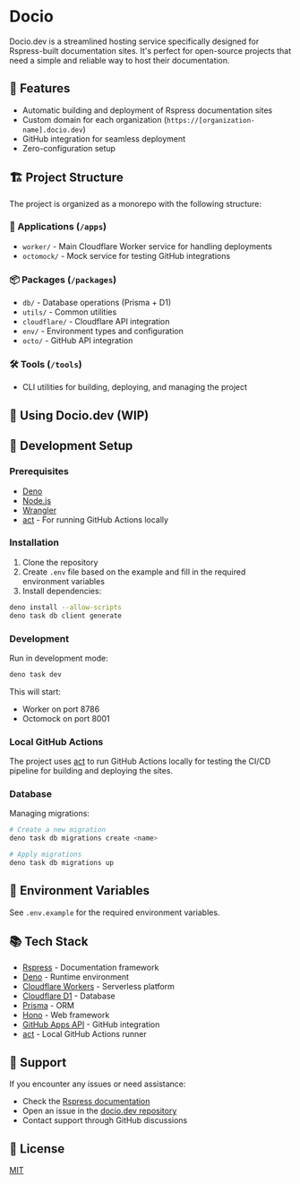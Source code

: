 # Docio

Docio.dev is a streamlined hosting service specifically designed for
Rspress-built documentation sites. It's perfect for open-source projects that
need a simple and reliable way to host their documentation.

## 🌟 Features

- Automatic building and deployment of Rspress documentation sites
- Custom domain for each organization (`https://[organization-name].docio.dev`)
- GitHub integration for seamless deployment
- Zero-configuration setup

## 🏗 Project Structure

The project is organized as a monorepo with the following structure:

### 📱 Applications (`/apps`)

- `worker/` - Main Cloudflare Worker service for handling deployments
- `octomock/` - Mock service for testing GitHub integrations

### 📦 Packages (`/packages`)

- `db/` - Database operations (Prisma + D1)
- `utils/` - Common utilities
- `cloudflare/` - Cloudflare API integration
- `env/` - Environment types and configuration
- `octo/` - GitHub API integration

### 🛠 Tools (`/tools`)

- CLI utilities for building, deploying, and managing the project

## 📘 Using Docio.dev (WIP)

## 🚀 Development Setup

### Prerequisites

- [Deno](https://deno.com/)
- [Node.js](https://nodejs.org/)
- [Wrangler](https://developers.cloudflare.com/workers/wrangler/)
- [act](https://github.com/nektos/act) - For running GitHub Actions locally

### Installation

1. Clone the repository
2. Create `.env` file based on the example and fill in the required environment
   variables
3. Install dependencies:

```bash
deno install --allow-scripts
deno task db client generate
```

### Development

Run in development mode:

```bash
deno task dev
```

This will start:

- Worker on port 8786
- Octomock on port 8001

### Local GitHub Actions

The project uses [act](https://github.com/nektos/act) to run GitHub Actions
locally for testing the CI/CD pipeline for building and deploying the sites.

### Database

Managing migrations:

```bash
# Create a new migration
deno task db migrations create <name>

# Apply migrations
deno task db migrations up
```

## 🔑 Environment Variables

See `.env.example` for the required environment variables.

## 📚 Tech Stack

- [Rspress](https://rspress.dev/) - Documentation framework
- [Deno](https://deno.com/) - Runtime environment
- [Cloudflare Workers](https://workers.cloudflare.com/) - Serverless platform
- [Cloudflare D1](https://developers.cloudflare.com/d1/) - Database
- [Prisma](https://www.prisma.io/) - ORM
- [Hono](https://hono.dev/) - Web framework
- [GitHub Apps API](https://docs.github.com/en/apps) - GitHub integration
- [act](https://github.com/nektos/act) - Local GitHub Actions runner

## 🤝 Support

If you encounter any issues or need assistance:

- Check the [Rspress documentation](https://rspress.dev/)
- Open an issue in the [docio.dev repository](https://github.com/dociodev/docio)
- Contact support through GitHub discussions

## 📄 License

[MIT](LICENSE)

